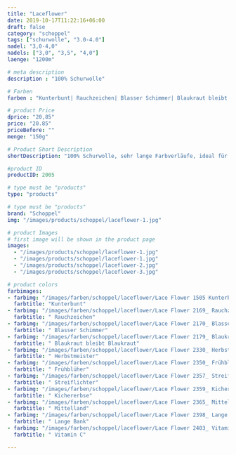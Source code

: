 ```yaml
---
title: "Laceflower"
date: 2019-10-17T11:22:16+06:00
draft: false
category: "schoppel"
tags: ["schurwolle", "3.0-4.0"]
nadel: "3,0-4,0"
nadels: ["3,0", "3,5", "4,0"] 
laenge: "1200m"	

# meta description
description : "100% Schurwolle"

# Farben
farben : "Kunterbunt| Rauchzeichen| Blasser Schimmer| Blaukraut bleibt Blaukraut| Herbstmeister| Frühblüher| Streiflichter| Kichererbse| Mittelland| Lange Bank| Vitamin C"

# product Price
dprice: "20,85"
price: "20.85"
priceBefore: ""
menge: "150g"

# Product Short Description
shortDescription: "100% Schurwolle, sehr lange Farbverläufe, ideal für große Tücher "

#product ID
productID: 2005

# type must be "products"
type: "products"

# type must be "products"
brand: "Schoppel"
img: "/images/products/schoppel/laceflower-1.jpg"   

# product Images
# first image will be shown in the product page
images:
  - "/images/products/schoppel/laceflower-1.jpg"
  - "/images/products/schoppel/laceflower-1.jpg"
  - "/images/products/schoppel/laceflower-2.jpg"
  - "/images/products/schoppel/laceflower-3.jpg"

# product colors
farbimages:
- farbimg: "/images/farben/schoppel/laceflower/Lace Flower 1505 Kunterbunt.jpg"	
  farbtitle: "Kunterbunt"
- farbimg: "/images/farben/schoppel/laceflower/Lace Flower 2169_ Rauchzeichen.jpg"	
  farbtitle: " Rauchzeichen"
- farbimg: "/images/farben/schoppel/laceflower/Lace Flower 2170_ Blasser Schimmer.jpg"	
  farbtitle: " Blasser Schimmer"
- farbimg: "/images/farben/schoppel/laceflower/Lace Flower 2179_ Blaukraut bleibt Blaukraut.jpg"	
  farbtitle: " Blaukraut bleibt Blaukraut"
- farbimg: "/images/farben/schoppel/laceflower/Lace Flower 2330_ Herbstmeister.jpg"	
  farbtitle: " Herbstmeister"
- farbimg: "/images/farben/schoppel/laceflower/Lace Flower 2350_ Frühblüher.jpg"	
  farbtitle: " Frühblüher"
- farbimg: "/images/farben/schoppel/laceflower/Lace Flower 2357_ Streiflichter.jpg"	
  farbtitle: " Streiflichter"
- farbimg: "/images/farben/schoppel/laceflower/Lace Flower 2359_ Kichererbse.jpg"	
  farbtitle: " Kichererbse"
- farbimg: "/images/farben/schoppel/laceflower/Lace Flower 2365_ Mittelland.jpg"	
  farbtitle: " Mittelland"
- farbimg: "/images/farben/schoppel/laceflower/Lace Flower 2398_ Lange Bank.jpg"	
  farbtitle: " Lange Bank"
- farbimg: "/images/farben/schoppel/laceflower/Lace Flower 2403_ Vitamin C.jpg"	
  farbtitle: " Vitamin C"

---
```



